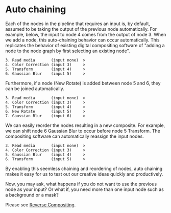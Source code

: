  # Auto chaining
  
Each of the nodes in the pipeline that requires an input is, by default, assumed to be taking the output of the previous node automatically. For example, below, the input to node 4 comes from the output of node 3. When we add a node, this auto-chaining behavior can occur automatically. This replicates the behavior of existing digital compositing software of "adding a node to the node graph by first selecting an existing node".
  
    3. Read media       (input none)  >
    4. Color Correction (input 3)     >
    5. Transform        (input 4)     >
    6. Gaussian Blur    (input 5)     >
  
Furthermore, if a node (New Rotate) is added between node 5 and 6, they can be joined automatically.
  
    3. Read media       (input none)  >
    4. Color Correction (input 3)     >
    5. Transform        (input 4)     >
    6. New Rotate       (input 5)     >
    7. Gaussian Blur    (input 6)     >
  
We can easily reorder the nodes resulting in a new composite. For example, we can shift node 6 Gaussian Blur to occur before node 5 Transform. The compositing software can automatically reassign the input nodes.

    3. Read media       (input none)  >
    4. Color Correction (input 3)     >
    5. Gaussian Blur    (input 4)     >
    6. Transform        (input 5)     >

By enabling this seemless chaining and reordering of nodes, auto chaining makes it easy for us to test out our creative ideas quickly and productively.

Now, you may ask, what happens if you do not want to use the previous node as your input? Or what if, you need more than one input node such as a background or a mask? 

Please see [Reverse Compositing](ReverseCompositing.md).
   
